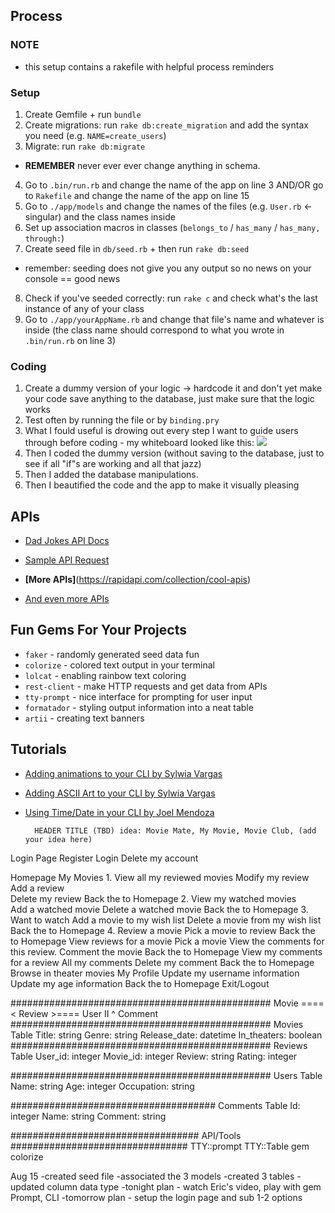 ## Process

### NOTE
- this setup contains a rakefile with helpful process reminders

### Setup
1. Create Gemfile + run `bundle`
2. Create migrations: run `rake db:create_migration` and add the syntax you need (e.g. `NAME=create_users`)
3. Migrate: run `rake db:migrate`
* **REMEMBER** never ever ever change anything in schema.
4. Go to `.bin/run.rb` and change the name of the app on line 3 AND/OR go to `Rakefile` and change the name of the app on line 15
5. Go to `./app/models` and change the names of the files (e.g. `User.rb` <- singular) and the class names inside
6. Set up association macros in classes (`belongs_to` / `has_many` / `has_many, through:`)
7. Create seed file in `db/seed.rb` + then run `rake db:seed`
* remember: seeding does not give you any output so no news on your console == good news
8. Check if you've seeded correctly: run `rake c` and check what's the last instance of any of your class 
9. Go to `./app/yourAppName.rb` and change that file's name and whatever is inside (the class name should correspond to what you wrote in `.bin/run.rb` on line 3)

### Coding
1. Create a dummy version of your logic -> hardcode it and don't yet make your code save anything to the database, just make sure that the logic works
2. Test often by running the file or by `binding.pry`
3. What I fould useful is drowing out every step I want to guide users through before coding - my whiteboard looked like this:
![](Sunday.jpg)
4. Then I coded the dummy version (without saving to the database, just to see if all "if"s are working and all that jazz)
5. Then I added the database manipulations.
6. Then I beautified the code and the app to make it visually pleasing

## APIs

- [Dad Jokes API Docs](https://icanhazdadjoke.com/api)
- [Sample API Request](https://icanhazdadjoke.com/api#fetch-a-random-dad-joke)

- **[More APIs]**(https://rapidapi.com/collection/cool-apis)
- [And even more APIs](https://medium.com/@vicbergquist/18-fun-apis-for-your-next-project-8008841c7be9)

## Fun Gems For Your Projects
- `faker` - randomly generated seed data fun
- `colorize` - colored text output in your terminal
- `lolcat` - enabling rainbow text coloring
- `rest-client` - make HTTP requests and get data from APIs
- `tty-prompt` - nice interface for prompting for user input
- `formatador` - styling output information into a neat table
- `artii` - creating text banners

## Tutorials
- [Adding animations to your CLI by Sylwia Vargas](https://medium.com/better-programming/add-an-animation-or-a-giph-to-your-ruby-cli-29952e8c46ea)
- [Adding ASCII Art to your CLI by Sylwia Vargas](https://medium.com/@sylwiavargas/adding-pictures-to-your-ruby-cli-4252b89823a)
- [Using Time/Date in your CLI by Joel Mendoza](https://medium.com/@joelmendza173/ruby-date-time-for-dummies-9f45518bab64)



		HEADER TITLE (TBD) idea: Movie Mate, My Movie, Movie Club, (add your idea here)


Login Page
	Register 
	Login
	Delete my account

Homepage
	My Movies
		1. View all my reviewed movies
				Modify my review 
				Add a review					
				Delete my review
				Back the to Homepage
		2. View my watched movies	
				Add a watched movie
				Delete a watched movie
				Back the to Homepage
		3. Want to watch
				Add a movie to my wish list 
				Delete a movie from my wish list
				Back the to Homepage
		4. Review a movie
				Pick a movie to review
				Back the to Homepage
	View reviews for a movie
		Pick a movie
		View the comments for this review.
		Comment the movie 
		Back the to Homepage
	View my comments for a review
		All my comments
		Delete my comment
		Back the to Homepage
		Browse in theater movies
	My Profile
		Update my username information
		Update my age information
		Back the to Homepage
	Exit/Logout 

###############################################
Movie ==== <  Review >==== User
				II
				^
			Comment
###############################################
Movies Table
Title: string
Genre: string
Release_date: datetime
In_theaters: boolean
###############################################
Reviews Table
User_id: integer
Movie_id: integer
Review: string
Rating: integer

###############################################
Users Table
Name: string
Age: integer
Occupation: string

#####################################
Comments Table
Id: integer
Name: string
Comment: string


##################################
API/Tools
################################
TTY::prompt
TTY::Table
gem colorize


Aug 15
-created seed file
-associated the 3 models
-created 3 tables
-updated column data type
-tonight plan - watch Eric's video, play with gem Prompt, CLI
-tomorrow plan - setup the login page and sub 1-2 options 

